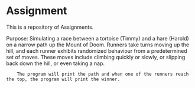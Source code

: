 # Assignment
This is a repository of Assignments.


Purpose:	Simulating a race between a tortoise (Timmy) and a hare (Harold) on a narrow path up the Mount of Doom. 
		Runners take turns moving up the hill, and each runner exhibits randomized behaviour from a predetermined set of moves.
		These moves include climbing quickly or slowly, or slipping back down the hill, or even taking a nap. 

		The program will print the path and when one of the runners reach the top, the program will print the winner.
